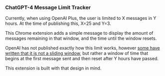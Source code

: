 ### ChatGPT-4 Message Limit Tracker

Currently, when using OpenAI Plus, the user is limited to X messages in Y hours. At the time of publishing this, X=25 and Y=3. 

This Chrome extension adds a simple message to display the amount of messages remaining in that window, and the time until the window resets. 

OpenAI has not published exactly how this limit works, however [some have written that it is not a sliding window](https://drewisdope.com/chatgpt-message-cap/), but rather a window of time that begins at the first message sent and then reset after Y hours have passed. 

This extension is built with that design in mind.